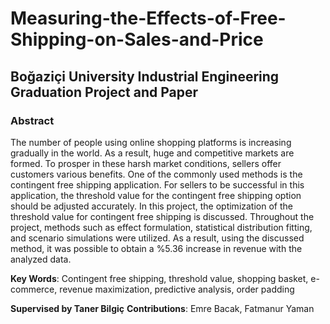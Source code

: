 # Measuring-the-Effects-of-Free-Shipping-on-Sales-and-Price
## Boğaziçi University Industrial Engineering Graduation Project and Paper 
### Abstract
 The number of people using online shopping platforms is increasing gradually in the
 world. As a result, huge and competitive markets are formed. To prosper in these harsh
 market conditions, sellers offer customers various benefits. One of the commonly used
 methods is the contingent free shipping application. For sellers to be successful in this
 application, the threshold value for the contingent free shipping option should be adjusted
 accurately. In this project, the optimization of the threshold value for contingent free shipping
 is discussed. Throughout the project, methods such as effect formulation, statistical
 distribution fitting, and scenario simulations were utilized. As a result, using the discussed
 method, it was possible to obtain a %5.36 increase in revenue with the analyzed data.

 **Key Words**: Contingent free shipping, threshold value, shopping basket, e-commerce,
 revenue maximization, predictive analysis, order padding

**Supervised by Taner Bilgiç**
**Contributions**: Emre Bacak, Fatmanur Yaman
